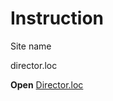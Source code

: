 <h1>Instruction</h1>
Site name <p>director.loc</p>
<b>Open</b> <a href="http://director.loc/setup.php">Director.loc</a>
